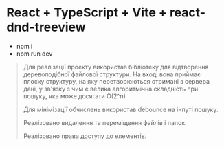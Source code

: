 # React + TypeScript + Vite + react-dnd-treeview

- npm i
- npm run dev

> Для реалізації проекту використав бібліотеку для відтворення
> деревоподібної файлової структури. На вході вона приймає плоску
> структуру, на яку перетворюються отримані з сервера дані, у зв'язку з
> чим є велика алгоритмічна складність при пошуку, яка може досягати O(2^n)
>
> Для мінімізації обчислень використав debounce на інпуті пошуку.
>
> Реалізовано видалення та переміщення файлів і папок.
>
> Реалізовано права доступу до елементів.
